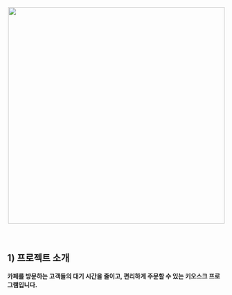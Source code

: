 <div align="center">
<img style="width: 500px; text-align: center;" src="https://github.com/user-attachments/assets/6fca8ece-d8cc-4103-9b6c-245f0e102894"><br>
</div><br><br>

## 1) 프로젝트 소개

<b>
카페를 방문하는 고객들의 대기 시간을 줄이고, 편리하게 주문할 수 있는 키오스크 프로그램입니다.<br><br>
